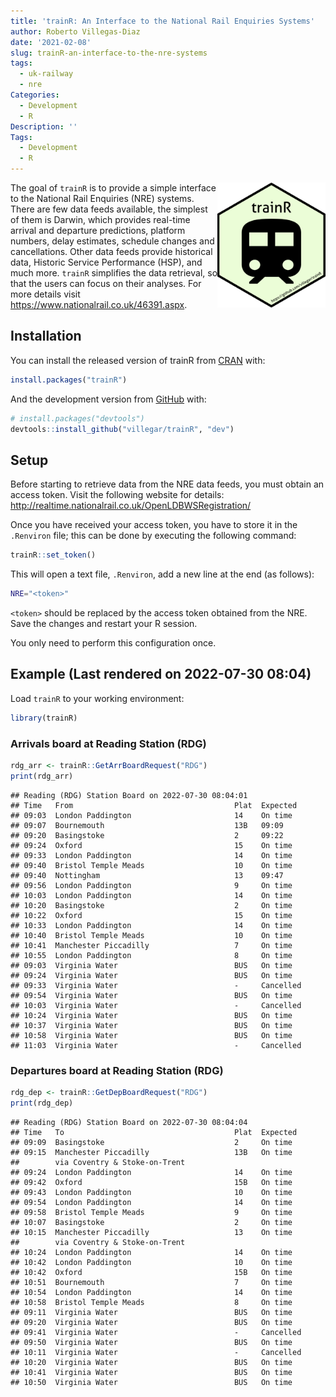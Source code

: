 ```yaml
---
title: 'trainR: An Interface to the National Rail Enquiries Systems'
author: Roberto Villegas-Diaz
date: '2021-02-08'
slug: trainR-an-interface-to-the-nre-systems
tags:
  - uk-railway
  - nre
Categories:
  - Development
  - R
Description: ''
Tags:
  - Development
  - R
---
```


<img src="https://raw.githubusercontent.com/villegar/trainR/main/inst/images/logo.png" alt="logo" align="right" height=200px/>

The goal of `trainR` is to provide a simple interface to the 
National Rail Enquiries (NRE) systems. There are few data feeds 
available, the simplest of them is Darwin, which provides real-time 
arrival and departure predictions, platform numbers, delay estimates, 
schedule changes and cancellations. Other data feeds provide historical 
data, Historic Service Performance (HSP), and much more. `trainR` 
simplifies the data retrieval, so that the users can focus on their 
analyses. For more details visit 
https://www.nationalrail.co.uk/46391.aspx.

## Installation

You can install the released version of trainR from [CRAN](https://CRAN.R-project.org) with:

``` r
install.packages("trainR")
```

And the development version from [GitHub](https://github.com/) with:

``` r
# install.packages("devtools")
devtools::install_github("villegar/trainR", "dev")
```

## Setup
Before starting to retrieve data from the NRE data feeds, you must obtain an access token. 
Visit the following website for details: http://realtime.nationalrail.co.uk/OpenLDBWSRegistration/

Once you have received your access token, you have to store it in the `.Renviron` file; this can be 
done by executing the following command:


```r
trainR::set_token()
```

This will open a text file, `.Renviron`, add a new line at the end (as follows):

```bash
NRE="<token>"
```

`<token>` should be replaced by the access token obtained from the NRE. Save the changes and restart 
your R session.

You only need to perform this configuration once.

## Example (Last rendered on 2022-07-30 08:04)

Load `trainR` to your working environment:

```r
library(trainR)
```

### Arrivals board at Reading Station (RDG)


```r
rdg_arr <- trainR::GetArrBoardRequest("RDG")
print(rdg_arr)
```

```
## Reading (RDG) Station Board on 2022-07-30 08:04:01
## Time   From                                    Plat  Expected
## 09:03  London Paddington                       14    On time
## 09:07  Bournemouth                             13B   09:09
## 09:20  Basingstoke                             2     09:22
## 09:24  Oxford                                  15    On time
## 09:33  London Paddington                       14    On time
## 09:40  Bristol Temple Meads                    10    On time
## 09:40  Nottingham                              13    09:47
## 09:56  London Paddington                       9     On time
## 10:03  London Paddington                       14    On time
## 10:20  Basingstoke                             2     On time
## 10:22  Oxford                                  15    On time
## 10:33  London Paddington                       14    On time
## 10:40  Bristol Temple Meads                    10    On time
## 10:41  Manchester Piccadilly                   7     On time
## 10:55  London Paddington                       8     On time
## 09:03  Virginia Water                          BUS   On time
## 09:24  Virginia Water                          BUS   On time
## 09:33  Virginia Water                          -     Cancelled
## 09:54  Virginia Water                          BUS   On time
## 10:03  Virginia Water                          -     Cancelled
## 10:24  Virginia Water                          BUS   On time
## 10:37  Virginia Water                          BUS   On time
## 10:58  Virginia Water                          BUS   On time
## 11:03  Virginia Water                          -     Cancelled
```

### Departures board at Reading Station (RDG)


```r
rdg_dep <- trainR::GetDepBoardRequest("RDG")
print(rdg_dep)
```

```
## Reading (RDG) Station Board on 2022-07-30 08:04:04
## Time   To                                      Plat  Expected
## 09:09  Basingstoke                             2     On time
## 09:15  Manchester Piccadilly                   13B   On time
##        via Coventry & Stoke-on-Trent           
## 09:24  London Paddington                       14    On time
## 09:42  Oxford                                  15B   On time
## 09:43  London Paddington                       10    On time
## 09:54  London Paddington                       14    On time
## 09:58  Bristol Temple Meads                    9     On time
## 10:07  Basingstoke                             2     On time
## 10:15  Manchester Piccadilly                   13    On time
##        via Coventry & Stoke-on-Trent           
## 10:24  London Paddington                       14    On time
## 10:42  London Paddington                       10    On time
## 10:42  Oxford                                  15B   On time
## 10:51  Bournemouth                             7     On time
## 10:54  London Paddington                       14    On time
## 10:58  Bristol Temple Meads                    8     On time
## 09:11  Virginia Water                          BUS   On time
## 09:20  Virginia Water                          BUS   On time
## 09:41  Virginia Water                          -     Cancelled
## 09:50  Virginia Water                          BUS   On time
## 10:11  Virginia Water                          -     Cancelled
## 10:20  Virginia Water                          BUS   On time
## 10:41  Virginia Water                          BUS   On time
## 10:50  Virginia Water                          BUS   On time
```
